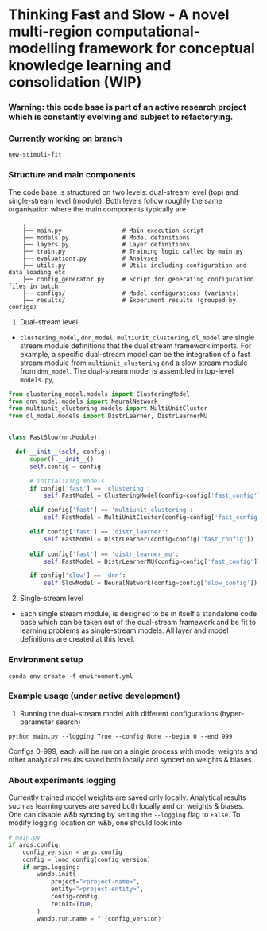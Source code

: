 # Thinking Fast and Slow - A novel multi-region computational-modelling framework for conceptual knowledge learning and consolidation (WIP)

### Warning: this code base is part of an active research project which is constantly evolving and subject to refactorying.

### Currently working on branch
```
new-stimuli-fit
```

### Structure and main components
The code base is structured on two levels: dual-stream level (top) and single-stream level (module). Both levels follow roughly the same organisation where the main components typically are
```
    .
    ├── main.py                 # Main execution script
    ├── models.py               # Model definitions
    ├── layers.py               # Layer definitions
    ├── train.py                # Training logic called by main.py
    ├── evaluations.py          # Analyses
    ├── utils.py                # Utils including configuration and data loading etc
    ├── config_generator.py     # Script for generating configuration files in batch
    ├── configs/                # Model configurations (variants)
    ├── results/                # Experiment results (grouped by configs)
```
1. Dual-stream level
  * `clustering_model`, ``dnn_model``, `multiunit_clustering`, `dl_model` are single stream module definitions that the dual stream framework imports. For example, a specific dual-stream model can be the integration of a fast stream module from `multiunit_clustering` and a slow stream module from `dnn_model`. The dual-stream model is assembled in top-level `models.py`, 
  ```python
from clustering_model.models import ClusteringModel 
from dnn_model.models import NeuralNetwork
from multiunit_clustering.models import MultiUnitCluster
from dl_model.models import DistrLearner, DistrLearnerMU


class FastSlow(nn.Module):

    def __init__(self, config):
        super().__init__()
        self.config = config

        # initializing models
        if config['fast'] == 'clustering':
            self.FastModel = ClusteringModel(config=config['fast_config'])

        elif config['fast'] == 'multiunit_clustering':
            self.FastModel = MultiUnitCluster(config=config['fast_config'])

        elif config['fast'] == 'distr_learner':
            self.FastModel = DistrLearner(config=config['fast_config'])
        
        elif config['fast'] == 'distr_learner_mu':
            self.FastModel = DistrLearnerMU(config=config['fast_config'])

        if config['slow'] == 'dnn':
            self.SlowModel = NeuralNetwork(config=config['slow_config'])
  ```
  
2. Single-stream level
  * Each single stream module, is designed to be in itself a standalone code base which can be taken out of the dual-stream framework and be fit to learning problems as single-stream models. All layer and model definitions are created at this level. 

### Environment setup
```
conda env create -f environment.yml
```

### Example usage (under active development)
1. Running the dual-stream model with different configurations (hyper-parameter search)
```
python main.py --logging True --config None --begin 0 --end 999
```
Configs 0-999, each will be run on a single process with model weights and other analytical results saved both locally and synced on weights & biases.

### About experiments logging
Currently trained model weights are saved only locally. Analytical results such as learning curves are saved both locally and on weights & biases. One can disable w&b syncing by setting the `--logging` flag to `False`. To modify logging location on w&b, one should look into
```python
# main.py
if args.config:
    config_version = args.config
    config = load_config(config_version)
    if args.logging:
        wandb.init(
            project="<project-name>",
            entity="<project-entity>",
            config=config,
            reinit=True,
        )
        wandb.run.name = f'{config_version}'
```
